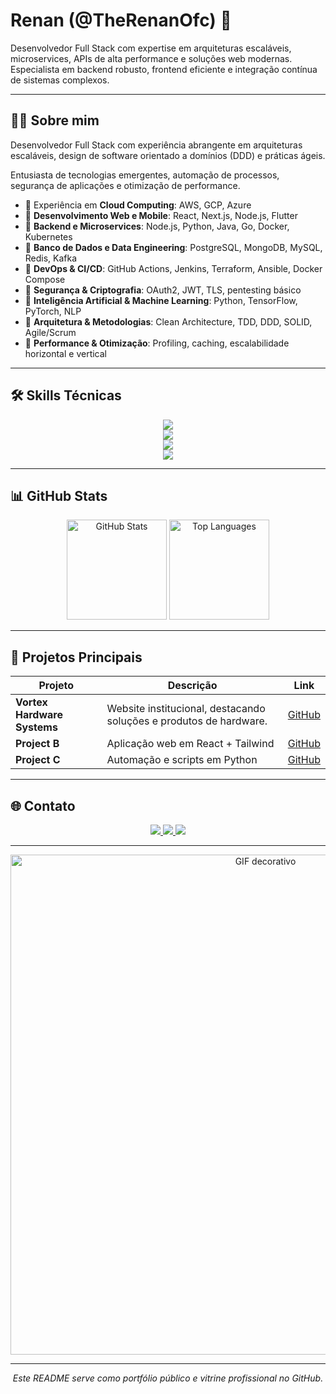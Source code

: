 # Renan (@TheRenanOfc) 👋

Desenvolvedor Full Stack com expertise em arquiteturas escaláveis, microservices, APIs de alta performance e soluções web modernas.  
Especialista em backend robusto, frontend eficiente e integração contínua de sistemas complexos.

---

## 👨‍💻 Sobre mim

Desenvolvedor Full Stack com experiência abrangente em arquiteturas escaláveis, design de software orientado a domínios (DDD) e práticas ágeis.  

Entusiasta de tecnologias emergentes, automação de processos, segurança de aplicações e otimização de performance.  

- 🔹 Experiência em **Cloud Computing**: AWS, GCP, Azure  
- 🔹 **Desenvolvimento Web e Mobile**: React, Next.js, Node.js, Flutter  
- 🔹 **Backend e Microservices**: Node.js, Python, Java, Go, Docker, Kubernetes  
- 🔹 **Banco de Dados e Data Engineering**: PostgreSQL, MongoDB, MySQL, Redis, Kafka  
- 🔹 **DevOps & CI/CD**: GitHub Actions, Jenkins, Terraform, Ansible, Docker Compose  
- 🔹 **Segurança & Criptografia**: OAuth2, JWT, TLS, pentesting básico  
- 🔹 **Inteligência Artificial & Machine Learning**: Python, TensorFlow, PyTorch, NLP  
- 🔹 **Arquitetura & Metodologias**: Clean Architecture, TDD, DDD, SOLID, Agile/Scrum  
- 🔹 **Performance & Otimização**: Profiling, caching, escalabilidade horizontal e vertical  

---

## 🛠️ Skills Técnicas

<p align="center">
  <!-- Frontend -->
  <img src="https://skillicons.dev/icons?i=html,css,js,ts,react,nextjs,tailwind,bootstrap" />
  <br/>
  <!-- Backend -->
  <img src="https://skillicons.dev/icons?i=nodejs,express,python,java,php,go" />
  <br/>
  <!-- Banco de Dados -->
  <img src="https://skillicons.dev/icons?i=mysql,postgres,mongodb,sqlite,firebase" />
  <br/>
  <!-- DevOps & Ferramentas -->
  <img src="https://skillicons.dev/icons?i=git,github,linux,docker,kubernetes,aws,gcp,azure,vscode,figma" />
</p>


---

## 📊 GitHub Stats

<p align="center">
  <img src="https://github-readme-stats.vercel.app/api?username=TheRenanOfc&show_icons=true&theme=tokyonight&count_private=true" alt="GitHub Stats" height="160em" />
  <img src="https://github-readme-stats.vercel.app/api/top-langs/?username=TheRenanOfc&layout=compact&theme=tokyonight" alt="Top Languages" height="160em" />
</p>

---

## 📁 Projetos Principais

| Projeto | Descrição | Link |
|---------|-----------|------|
| **Vortex Hardware Systems** | Website institucional, destacando soluções e produtos de hardware.  | [GitHub]([https://github.com/TheRenanOfc/project-a](https://therenanofc.github.io/Vortex-Hardware-Systems/)) |
| **Project B** | Aplicação web em React + Tailwind | [GitHub](https://github.com/TheRenanOfc/project-b) |
| **Project C** | Automação e scripts em Python | [GitHub](https://github.com/TheRenanOfc/project-c) |

---

## 🌐 Contato

<p align="center">
  <a href="https://github.com/TheRenanOfc" target="_blank">
    <img src="https://img.shields.io/badge/GitHub-181717?style=for-the-badge&logo=github&logoColor=white" />
  </a>
  <a href="https://linkedin.com/in/seu-usuario" target="_blank">
    <img src="https://img.shields.io/badge/LinkedIn-0077B5?style=for-the-badge&logo=linkedin&logoColor=white" />
  </a>
  <a href="mailto:seu-email@gmail.com" target="_blank">
    <img src="https://img.shields.io/badge/Email-D14836?style=for-the-badge&logo=gmail&logoColor=white" />
  </a>
</p>

---

<p align="center">
  <img src="assets/RedBullF1.gif" alt="GIF decorativo" width="800"/>
</p>

---

<p align="center">
  <em>Este README serve como portfólio público e vitrine profissional no GitHub.</em>
</p>
